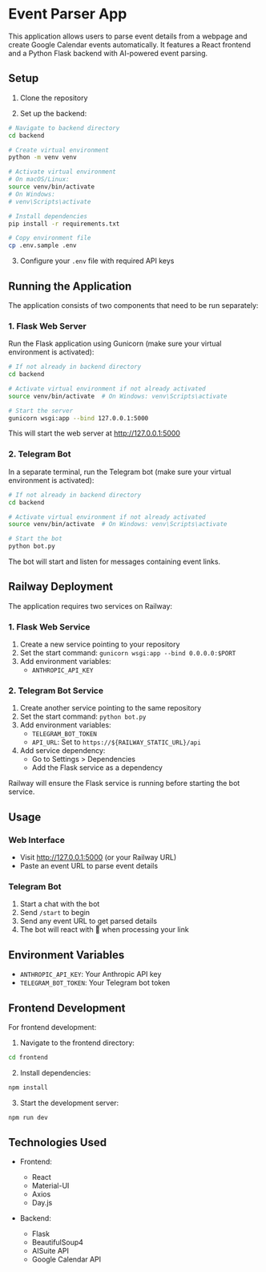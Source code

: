 # Event Parser App

This application allows users to parse event details from a webpage and create Google Calendar events automatically. It features a React frontend and a Python Flask backend with AI-powered event parsing.

## Setup

1. Clone the repository

2. Set up the backend:
```bash
# Navigate to backend directory
cd backend

# Create virtual environment
python -m venv venv

# Activate virtual environment
# On macOS/Linux:
source venv/bin/activate
# On Windows:
# venv\Scripts\activate

# Install dependencies
pip install -r requirements.txt

# Copy environment file
cp .env.sample .env
```

3. Configure your `.env` file with required API keys

## Running the Application

The application consists of two components that need to be run separately:

### 1. Flask Web Server

Run the Flask application using Gunicorn (make sure your virtual environment is activated):
```bash
# If not already in backend directory
cd backend

# Activate virtual environment if not already activated
source venv/bin/activate  # On Windows: venv\Scripts\activate

# Start the server
gunicorn wsgi:app --bind 127.0.0.1:5000
```

This will start the web server at http://127.0.0.1:5000

### 2. Telegram Bot

In a separate terminal, run the Telegram bot (make sure your virtual environment is activated):
```bash
# If not already in backend directory
cd backend

# Activate virtual environment if not already activated
source venv/bin/activate  # On Windows: venv\Scripts\activate

# Start the bot
python bot.py
```

The bot will start and listen for messages containing event links.

## Railway Deployment

The application requires two services on Railway:

### 1. Flask Web Service
1. Create a new service pointing to your repository
2. Set the start command: `gunicorn wsgi:app --bind 0.0.0.0:$PORT`
3. Add environment variables:
   - `ANTHROPIC_API_KEY`

### 2. Telegram Bot Service
1. Create another service pointing to the same repository
2. Set the start command: `python bot.py`
3. Add environment variables:
   - `TELEGRAM_BOT_TOKEN`
   - `API_URL`: Set to `https://${RAILWAY_STATIC_URL}/api`
4. Add service dependency:
   - Go to Settings > Dependencies
   - Add the Flask service as a dependency

Railway will ensure the Flask service is running before starting the bot service.

## Usage

### Web Interface
- Visit http://127.0.0.1:5000 (or your Railway URL)
- Paste an event URL to parse event details

### Telegram Bot
1. Start a chat with the bot
2. Send `/start` to begin
3. Send any event URL to get parsed details
4. The bot will react with 👀 when processing your link

## Environment Variables

- `ANTHROPIC_API_KEY`: Your Anthropic API key
- `TELEGRAM_BOT_TOKEN`: Your Telegram bot token

## Frontend Development

For frontend development:

1. Navigate to the frontend directory:
```bash
cd frontend
```

2. Install dependencies:
```bash
npm install
```

3. Start the development server:
```bash
npm run dev
```

## Technologies Used

- Frontend:
  - React
  - Material-UI
  - Axios
  - Day.js

- Backend:
  - Flask
  - BeautifulSoup4
  - AISuite API
  - Google Calendar API